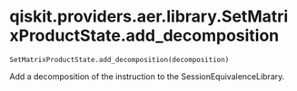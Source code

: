 # qiskit.providers.aer.library.SetMatrixProductState.add\_decomposition

`SetMatrixProductState.add_decomposition(decomposition)`

Add a decomposition of the instruction to the SessionEquivalenceLibrary.
